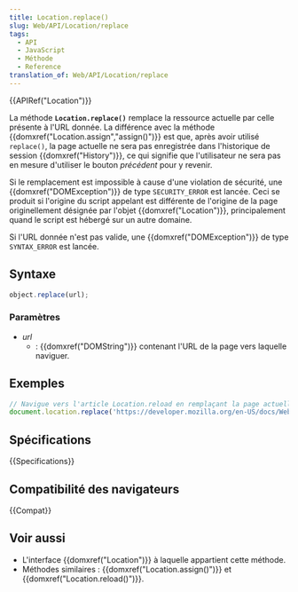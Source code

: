 ```yaml
---
title: Location.replace()
slug: Web/API/Location/replace
tags:
  - API
  - JavaScript
  - Méthode
  - Reference
translation_of: Web/API/Location/replace
---
```

{{APIRef("Location")}}

La méthode **`Location.replace()`** remplace la ressource actuelle par celle présente à l'URL donnée. La différence avec la méthode {{domxref("Location.assign","assign()")}} est que, après avoir utilisé `replace()`, la page actuelle ne sera pas enregistrée dans l'historique de session {{domxref("History")}}, ce qui signifie que l'utilisateur ne sera pas en mesure d'utiliser le bouton _précédent_ pour y revenir.

Si le remplacement est impossible à cause d'une violation de sécurité, une {{domxref("DOMException")}} de type `SECURITY_ERROR` est lancée. Ceci se produit si l'origine du script appelant est différente de l'origine de la page originellement désignée par l'objet {{domxref("Location")}}, principalement quand le script est hébergé sur un autre domaine.

Si l'URL donnée n'est pas valide, une {{domxref("DOMException")}} de type `SYNTAX_ERROR` est lancée.

## Syntaxe

```js
object.replace(url);
```

### Paramètres

- _url_
  - : {{domxref("DOMString")}} contenant l'URL de la page vers laquelle naviguer.

## Exemples

```js
// Navigue vers l'article Location.reload en remplaçant la page actuelle
document.location.replace('https://developer.mozilla.org/en-US/docs/Web/API/Location.reload');
```

## Spécifications

{{Specifications}}

## Compatibilité des navigateurs

{{Compat}}

## Voir aussi

- L'interface {{domxref("Location")}} à laquelle appartient cette méthode.
- Méthodes similaires : {{domxref("Location.assign()")}} et {{domxref("Location.reload()")}}.
